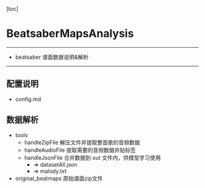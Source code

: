 [toc]
# BeatsaberMapsAnalysis

-----------------
+ beatsaber 谱面数据说明&解析
-----------------

## 配置说明
+ config.md

## 数据解析
+ tools
	+ handleZipFile 解压文件并提取整首歌的音频数据
	+ handleAudioFile 提取需要的音频数据并贴标签
	+ handleJsonFile 合并数据到 out 文件内，供模型学习使用
		+ => datasetAll.json
		+ => malody.txt
+ original_beatmaps 原始谱面zip文件